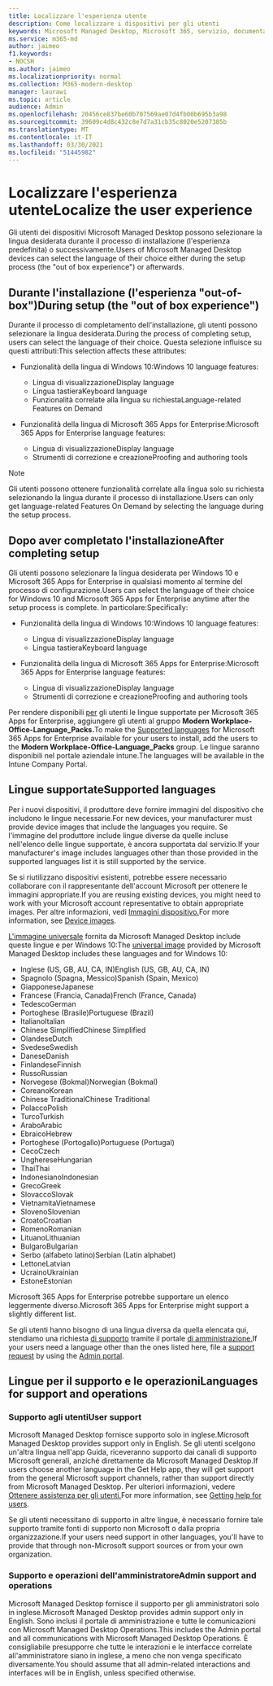 ```yaml
---
title: Localizzare l'esperienza utente
description: Come localizzare i dispositivi per gli utenti
keywords: Microsoft Managed Desktop, Microsoft 365, servizio, documentazione
ms.service: m365-md
author: jaimeo
f1.keywords:
- NOCSH
ms.author: jaimeo
ms.localizationpriority: normal
ms.collection: M365-modern-desktop
manager: laurawi
ms.topic: article
audience: Admin
ms.openlocfilehash: 20456ce837be60b707569ae07d4fb00b695b3a98
ms.sourcegitcommit: 39609c4d8c432c8e7d7a31cb35c8020e5207385b
ms.translationtype: MT
ms.contentlocale: it-IT
ms.lasthandoff: 03/30/2021
ms.locfileid: "51445982"
---
```

# <a name="localize-the-user-experience"></a><span data-ttu-id="be525-104">Localizzare l'esperienza utente</span><span class="sxs-lookup"><span data-stu-id="be525-104">Localize the user experience</span></span>

<span data-ttu-id="be525-105">Gli utenti dei dispositivi Microsoft Managed Desktop possono selezionare la lingua desiderata durante il processo di installazione (l'esperienza predefinita) o successivamente.</span><span class="sxs-lookup"><span data-stu-id="be525-105">Users of Microsoft Managed Desktop devices can select the language of their choice either during the setup process (the "out of box experience") or afterwards.</span></span>

## <a name="during-setup-the-out-of-box-experience"></a><span data-ttu-id="be525-106">Durante l'installazione (l'esperienza "out-of-box")</span><span class="sxs-lookup"><span data-stu-id="be525-106">During setup (the "out of box experience")</span></span>

<span data-ttu-id="be525-107">Durante il processo di completamento dell'installazione, gli utenti possono selezionare la lingua desiderata.</span><span class="sxs-lookup"><span data-stu-id="be525-107">During the process of completing setup, users can select the language of their choice.</span></span> <span data-ttu-id="be525-108">Questa selezione influisce su questi attributi:</span><span class="sxs-lookup"><span data-stu-id="be525-108">This selection affects these attributes:</span></span>

- <span data-ttu-id="be525-109">Funzionalità della lingua di Windows 10:</span><span class="sxs-lookup"><span data-stu-id="be525-109">Windows 10 language features:</span></span>
    - <span data-ttu-id="be525-110">Lingua di visualizzazione</span><span class="sxs-lookup"><span data-stu-id="be525-110">Display language</span></span>
    - <span data-ttu-id="be525-111">Lingua tastiera</span><span class="sxs-lookup"><span data-stu-id="be525-111">Keyboard language</span></span>
    - <span data-ttu-id="be525-112">Funzionalità correlate alla lingua su richiesta</span><span class="sxs-lookup"><span data-stu-id="be525-112">Language-related Features on Demand</span></span>

- <span data-ttu-id="be525-113">Funzionalità della lingua di Microsoft 365 Apps for Enterprise:</span><span class="sxs-lookup"><span data-stu-id="be525-113">Microsoft 365 Apps for Enterprise language features:</span></span>
    - <span data-ttu-id="be525-114">Lingua di visualizzazione</span><span class="sxs-lookup"><span data-stu-id="be525-114">Display language</span></span>
    - <span data-ttu-id="be525-115">Strumenti di correzione e creazione</span><span class="sxs-lookup"><span data-stu-id="be525-115">Proofing and authoring tools</span></span>

> [!NOTE]
> <span data-ttu-id="be525-116">Gli utenti possono ottenere funzionalità correlate alla lingua solo su richiesta selezionando la lingua durante il processo di installazione.</span><span class="sxs-lookup"><span data-stu-id="be525-116">Users can only get language-related Features On Demand by selecting the language during the setup process.</span></span>

## <a name="after-completing-setup"></a><span data-ttu-id="be525-117">Dopo aver completato l'installazione</span><span class="sxs-lookup"><span data-stu-id="be525-117">After completing setup</span></span>

<span data-ttu-id="be525-118">Gli utenti possono selezionare la lingua desiderata per Windows 10 e Microsoft 365 Apps for Enterprise in qualsiasi momento al termine del processo di configurazione.</span><span class="sxs-lookup"><span data-stu-id="be525-118">Users can select the language of their choice for Windows 10 and Microsoft 365 Apps for Enterprise anytime after the setup process is complete.</span></span> <span data-ttu-id="be525-119">In particolare:</span><span class="sxs-lookup"><span data-stu-id="be525-119">Specifically:</span></span>

- <span data-ttu-id="be525-120">Funzionalità della lingua di Windows 10:</span><span class="sxs-lookup"><span data-stu-id="be525-120">Windows 10 language features:</span></span>
    - <span data-ttu-id="be525-121">Lingua di visualizzazione</span><span class="sxs-lookup"><span data-stu-id="be525-121">Display language</span></span>
    - <span data-ttu-id="be525-122">Lingua tastiera</span><span class="sxs-lookup"><span data-stu-id="be525-122">Keyboard language</span></span>

- <span data-ttu-id="be525-123">Funzionalità della lingua di Microsoft 365 Apps for Enterprise:</span><span class="sxs-lookup"><span data-stu-id="be525-123">Microsoft 365 Apps for Enterprise language features:</span></span>
    - <span data-ttu-id="be525-124">Lingua di visualizzazione</span><span class="sxs-lookup"><span data-stu-id="be525-124">Display language</span></span>
    - <span data-ttu-id="be525-125">Strumenti di correzione e creazione</span><span class="sxs-lookup"><span data-stu-id="be525-125">Proofing and authoring tools</span></span>

<span data-ttu-id="be525-126">Per rendere disponibili [per](#supported-languages) gli utenti le lingue supportate per Microsoft 365 Apps for Enterprise, aggiungere gli utenti al gruppo **Modern Workplace-Office-Language_Packs.**</span><span class="sxs-lookup"><span data-stu-id="be525-126">To make the [Supported languages](#supported-languages) for Microsoft 365 Apps for Enterprise available for your users to install, add the users to the **Modern Workplace-Office-Language_Packs** group.</span></span> <span data-ttu-id="be525-127">Le lingue saranno disponibili nel portale aziendale intune.</span><span class="sxs-lookup"><span data-stu-id="be525-127">The languages will be available in the Intune Company Portal.</span></span>


## <a name="supported-languages"></a><span data-ttu-id="be525-128">Lingue supportate</span><span class="sxs-lookup"><span data-stu-id="be525-128">Supported languages</span></span>

<span data-ttu-id="be525-129">Per i nuovi dispositivi, il produttore deve fornire immagini del dispositivo che includono le lingue necessarie.</span><span class="sxs-lookup"><span data-stu-id="be525-129">For new devices, your manufacturer must provide device images that include the languages you require.</span></span> <span data-ttu-id="be525-130">Se l'immagine del produttore include lingue diverse da quelle incluse nell'elenco delle lingue supportate, è ancora supportata dal servizio.</span><span class="sxs-lookup"><span data-stu-id="be525-130">If your manufacturer's image includes languages other than those provided in the supported languages list it is still supported by the service.</span></span>

<span data-ttu-id="be525-131">Se si riutilizzano dispositivi esistenti, potrebbe essere necessario collaborare con il rappresentante dell'account Microsoft per ottenere le immagini appropriate.</span><span class="sxs-lookup"><span data-stu-id="be525-131">If you are reusing existing devices, you might need to work with your Microsoft account representative to obtain appropriate images.</span></span> <span data-ttu-id="be525-132">Per altre informazioni, vedi [Immagini dispositivo.](../service-description/device-images.md)</span><span class="sxs-lookup"><span data-stu-id="be525-132">For more information, see [Device images](../service-description/device-images.md).</span></span>

<span data-ttu-id="be525-133">[L'immagine universale](../service-description/device-images.md#universal-image) fornita da Microsoft Managed Desktop include queste lingue e per Windows 10:</span><span class="sxs-lookup"><span data-stu-id="be525-133">The [universal image](../service-description/device-images.md#universal-image) provided by Microsoft Managed Desktop includes these languages and for Windows 10:</span></span>

- <span data-ttu-id="be525-134">Inglese (US, GB, AU, CA, IN)</span><span class="sxs-lookup"><span data-stu-id="be525-134">English (US, GB, AU, CA, IN)</span></span>
- <span data-ttu-id="be525-135">Spagnolo (Spagna, Messico)</span><span class="sxs-lookup"><span data-stu-id="be525-135">Spanish (Spain, Mexico)</span></span>
- <span data-ttu-id="be525-136">Giapponese</span><span class="sxs-lookup"><span data-stu-id="be525-136">Japanese</span></span>
- <span data-ttu-id="be525-137">Francese (Francia, Canada)</span><span class="sxs-lookup"><span data-stu-id="be525-137">French (France, Canada)</span></span>
- <span data-ttu-id="be525-138">Tedesco</span><span class="sxs-lookup"><span data-stu-id="be525-138">German</span></span>
- <span data-ttu-id="be525-139">Portoghese (Brasile)</span><span class="sxs-lookup"><span data-stu-id="be525-139">Portuguese (Brazil)</span></span>
- <span data-ttu-id="be525-140">Italiano</span><span class="sxs-lookup"><span data-stu-id="be525-140">Italian</span></span>
- <span data-ttu-id="be525-141">Chinese Simplified</span><span class="sxs-lookup"><span data-stu-id="be525-141">Chinese Simplified</span></span>
- <span data-ttu-id="be525-142">Olandese</span><span class="sxs-lookup"><span data-stu-id="be525-142">Dutch</span></span>  
- <span data-ttu-id="be525-143">Svedese</span><span class="sxs-lookup"><span data-stu-id="be525-143">Swedish</span></span>
- <span data-ttu-id="be525-144">Danese</span><span class="sxs-lookup"><span data-stu-id="be525-144">Danish</span></span>  
- <span data-ttu-id="be525-145">Finlandese</span><span class="sxs-lookup"><span data-stu-id="be525-145">Finnish</span></span> 
- <span data-ttu-id="be525-146">Russo</span><span class="sxs-lookup"><span data-stu-id="be525-146">Russian</span></span> 
- <span data-ttu-id="be525-147">Norvegese (Bokmal)</span><span class="sxs-lookup"><span data-stu-id="be525-147">Norwegian (Bokmal)</span></span>
- <span data-ttu-id="be525-148">Coreano</span><span class="sxs-lookup"><span data-stu-id="be525-148">Korean</span></span>
- <span data-ttu-id="be525-149">Chinese Traditional</span><span class="sxs-lookup"><span data-stu-id="be525-149">Chinese Traditional</span></span>
- <span data-ttu-id="be525-150">Polacco</span><span class="sxs-lookup"><span data-stu-id="be525-150">Polish</span></span>
- <span data-ttu-id="be525-151">Turco</span><span class="sxs-lookup"><span data-stu-id="be525-151">Turkish</span></span>
- <span data-ttu-id="be525-152">Arabo</span><span class="sxs-lookup"><span data-stu-id="be525-152">Arabic</span></span>
- <span data-ttu-id="be525-153">Ebraico</span><span class="sxs-lookup"><span data-stu-id="be525-153">Hebrew</span></span>
- <span data-ttu-id="be525-154">Portoghese (Portogallo)</span><span class="sxs-lookup"><span data-stu-id="be525-154">Portuguese (Portugal)</span></span>
- <span data-ttu-id="be525-155">Ceco</span><span class="sxs-lookup"><span data-stu-id="be525-155">Czech</span></span>
- <span data-ttu-id="be525-156">Ungherese</span><span class="sxs-lookup"><span data-stu-id="be525-156">Hungarian</span></span>
- <span data-ttu-id="be525-157">Thai</span><span class="sxs-lookup"><span data-stu-id="be525-157">Thai</span></span>
- <span data-ttu-id="be525-158">Indonesiano</span><span class="sxs-lookup"><span data-stu-id="be525-158">Indonesian</span></span>
- <span data-ttu-id="be525-159">Greco</span><span class="sxs-lookup"><span data-stu-id="be525-159">Greek</span></span>
- <span data-ttu-id="be525-160">Slovacco</span><span class="sxs-lookup"><span data-stu-id="be525-160">Slovak</span></span>
- <span data-ttu-id="be525-161">Vietnamita</span><span class="sxs-lookup"><span data-stu-id="be525-161">Vietnamese</span></span>
- <span data-ttu-id="be525-162">Sloveno</span><span class="sxs-lookup"><span data-stu-id="be525-162">Slovenian</span></span>
- <span data-ttu-id="be525-163">Croato</span><span class="sxs-lookup"><span data-stu-id="be525-163">Croatian</span></span>
- <span data-ttu-id="be525-164">Romeno</span><span class="sxs-lookup"><span data-stu-id="be525-164">Romanian</span></span>
- <span data-ttu-id="be525-165">Lituano</span><span class="sxs-lookup"><span data-stu-id="be525-165">Lithuanian</span></span>
- <span data-ttu-id="be525-166">Bulgaro</span><span class="sxs-lookup"><span data-stu-id="be525-166">Bulgarian</span></span>
- <span data-ttu-id="be525-167">Serbo (alfabeto latino)</span><span class="sxs-lookup"><span data-stu-id="be525-167">Serbian (Latin alphabet)</span></span>
- <span data-ttu-id="be525-168">Lettone</span><span class="sxs-lookup"><span data-stu-id="be525-168">Latvian</span></span>
- <span data-ttu-id="be525-169">Ucraino</span><span class="sxs-lookup"><span data-stu-id="be525-169">Ukrainian</span></span>
- <span data-ttu-id="be525-170">Estone</span><span class="sxs-lookup"><span data-stu-id="be525-170">Estonian</span></span>

<span data-ttu-id="be525-171">Microsoft 365 Apps for Enterprise potrebbe supportare un elenco leggermente diverso.</span><span class="sxs-lookup"><span data-stu-id="be525-171">Microsoft 365 Apps for Enterprise might support a slightly different list.</span></span>

<span data-ttu-id="be525-172">Se gli utenti hanno bisogno di una lingua diversa da quella elencata qui, stendiamo una richiesta [di supporto](../working-with-managed-desktop/admin-support.md) tramite il portale [di amministrazione.](access-admin-portal.md)</span><span class="sxs-lookup"><span data-stu-id="be525-172">If your users need a language other than the ones listed here, file a [support request](../working-with-managed-desktop/admin-support.md) by using the [Admin portal](access-admin-portal.md).</span></span>

## <a name="languages-for-support-and-operations"></a><span data-ttu-id="be525-173">Lingue per il supporto e le operazioni</span><span class="sxs-lookup"><span data-stu-id="be525-173">Languages for support and operations</span></span>

### <a name="user-support"></a><span data-ttu-id="be525-174">Supporto agli utenti</span><span class="sxs-lookup"><span data-stu-id="be525-174">User support</span></span>
<span data-ttu-id="be525-175">Microsoft Managed Desktop fornisce supporto solo in inglese.</span><span class="sxs-lookup"><span data-stu-id="be525-175">Microsoft Managed Desktop provides support only in English.</span></span> <span data-ttu-id="be525-176">Se gli utenti scelgono un'altra lingua nell'app Guida, riceveranno supporto dai canali di supporto Microsoft generali, anziché direttamente da Microsoft Managed Desktop.</span><span class="sxs-lookup"><span data-stu-id="be525-176">If users choose another language in the Get Help app, they will get support from the general Microsoft support channels, rather than support directly from Microsoft Managed Desktop.</span></span> <span data-ttu-id="be525-177">Per ulteriori informazioni, vedere [Ottenere assistenza per gli utenti.](../working-with-managed-desktop/end-user-support.md)</span><span class="sxs-lookup"><span data-stu-id="be525-177">For more information, see [Getting help for users](../working-with-managed-desktop/end-user-support.md).</span></span>

<span data-ttu-id="be525-178">Se gli utenti necessitano di supporto in altre lingue, è necessario fornire tale supporto tramite fonti di supporto non Microsoft o dalla propria organizzazione.</span><span class="sxs-lookup"><span data-stu-id="be525-178">If your users need support in other languages, you'll have to provide that through non-Microsoft support sources or from your own organization.</span></span>

### <a name="admin-support-and-operations"></a><span data-ttu-id="be525-179">Supporto e operazioni dell'amministratore</span><span class="sxs-lookup"><span data-stu-id="be525-179">Admin support and operations</span></span>
<span data-ttu-id="be525-180">Microsoft Managed Desktop fornisce il supporto per gli amministratori solo in inglese.</span><span class="sxs-lookup"><span data-stu-id="be525-180">Microsoft Managed Desktop provides admin support only in English.</span></span> <span data-ttu-id="be525-181">Sono inclusi il portale di amministrazione e tutte le comunicazioni con Microsoft Managed Desktop Operations.</span><span class="sxs-lookup"><span data-stu-id="be525-181">This includes the Admin portal and all communications with Microsoft Managed Desktop Operations.</span></span> <span data-ttu-id="be525-182">È consigliabile presupporre che tutte le interazioni e le interfacce correlate all'amministratore siano in inglese, a meno che non venga specificato diversamente.</span><span class="sxs-lookup"><span data-stu-id="be525-182">You should assume that all admin-related interactions and interfaces will be in English, unless specified otherwise.</span></span>


